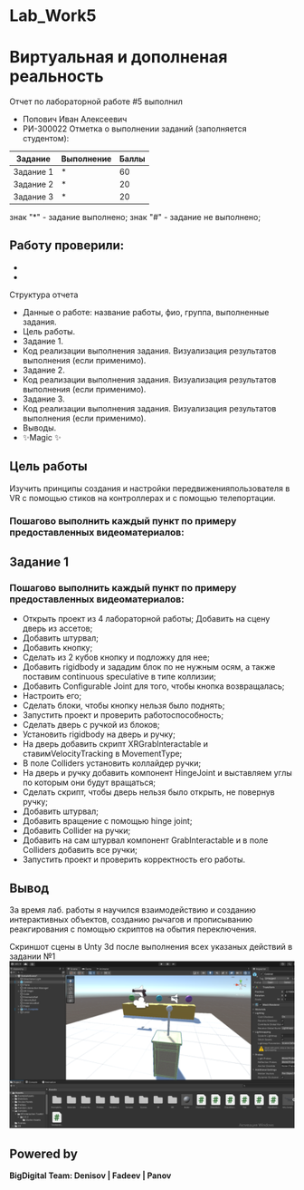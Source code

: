 # Lab_Work5
# Виртуальная и дополненая реальность
Отчет по лабораторной работе #5 выполнил
- Попович Иван Алексеевич
- РИ-300022
Отметка о выполнении заданий (заполняется студентом):

| Задание | Выполнение | Баллы |
| ------ | ------ | ------ |
| Задание 1 | * | 60 |
| Задание 2 | * | 20 |
| Задание 3 | * | 20 |

знак "*" - задание выполнено; знак "#" - задание не выполнено;

Работу проверили:
- 
- 
- 


Структура отчета

- Данные о работе: название работы, фио, группа, выполненные задания.
- Цель работы.
- Задание 1.
- Код реализации выполнения задания. Визуализация результатов выполнения (если применимо).
- Задание 2.
- Код реализации выполнения задания. Визуализация результатов выполнения (если применимо).
- Задание 3.
- Код реализации выполнения задания. Визуализация результатов выполнения (если применимо).
- Выводы.
- ✨Magic ✨

## Цель работы
Изучить принципы создания и настройки передвиженияпользователя в VR с помощью стиков на контроллерах и с помощью телепортации.

### Пошагово выполнить каждый пункт по примеру предоставленных видеоматериалов:
## Задание 1
### Пошагово выполнить каждый пункт по примеру предоставленных видеоматериалов:
- Открыть проект из 4 лабораторной работы;
Добавить на сцену дверь из ассетов;
- Добавить штурвал;
- Добавить кнопку;
- Сделать из 2 кубов кнопку и подложку для нее;
- Добавить rigidbody и зададим блок по не нужным осям, а также поставим continuous speculative в типе коллизии;
- Добавить Configurable Joint для того, чтобы кнопка возвращалась;
- Настроить его;
- Сделать блоки, чтобы кнопку нельзя было поднять;
- Запустить проект и проверить работоспособность;
- Сделать дверь с ручкой из блоков;
- Установить rigidbody на дверь и ручку;
- На дверь добавить скрипт XRGrabInteractable и ставимVelocityTracking в MovementType;
- В поле Colliders установить коллайдер ручки;
- На дверь и ручку добавить компонент HingeJoint и выставляем углы по которым они будут вращаться;
- Сделать скрипт, чтобы дверь нельзя было открыть, не повернув ручку;
- Добавить штурвал;
- Добавить вращение с помощью hinge joint;
- Добавить Collider на ручки;
- Добавить на сам штурвал компонент GrabInteractable и в поле Colliders добавить все ручки;
- Запустить проект и проверить корректность его работы.


## Вывод
За время лаб. работы я научился взаимодействию и созданию интерактивных объектов, созданию рычагов и прописыванию реакгирования с помощью скриптов на обытия переключения.

Скриншот сцены в Unty 3d после выполнения всех указаных действий в задании №1
![](/L5.png)

## Powered by

**BigDigital Team: Denisov | Fadeev | Panov**


